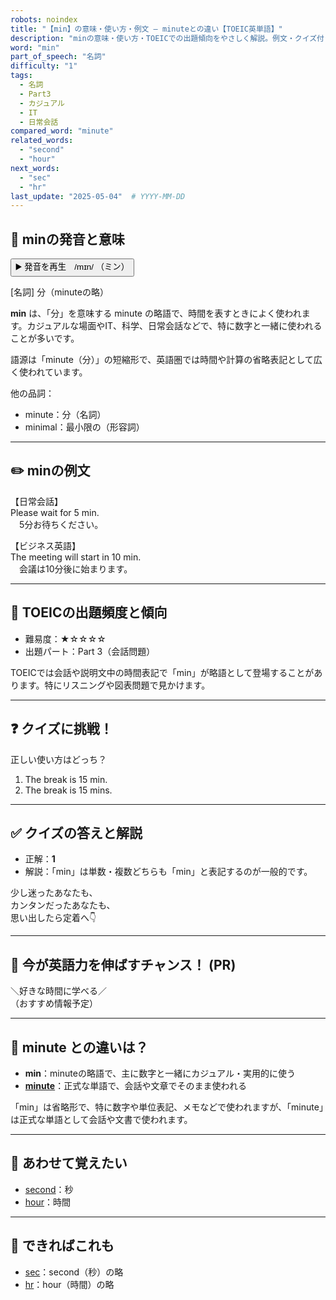 ```yaml
---
robots: noindex
title: "【min】の意味・使い方・例文 ― minuteとの違い【TOEIC英単語】"
description: "minの意味・使い方・TOEICでの出題傾向をやさしく解説。例文・クイズ付きでminuteとの違いもわかりやすく学べます。"
word: "min"
part_of_speech: "名詞"
difficulty: "1"
tags:
  - 名詞
  - Part3
  - カジュアル
  - IT
  - 日常会話
compared_word: "minute"
related_words:
  - "second"
  - "hour"
next_words:
  - "sec"
  - "hr"
last_update: "2025-05-04"  # YYYY-MM-DD
---
```


## 🔰 minの発音と意味

<button class="play-audio" onclick="playTTS('min')">
  <span class="play-audio-main">
    ▶️ 発音を再生　/mɪn/
  </span>
  <span class="play-audio-sub">
    （ミン）
  </span>
</button>

[名詞] 分（minuteの略）

**min** は、「分」を意味する minute の略語で、時間を表すときによく使われます。カジュアルな場面やIT、科学、日常会話などで、特に数字と一緒に使われることが多いです。

語源は「minute（分）」の短縮形で、英語圏では時間や計算の省略表記として広く使われています。

他の品詞：  
- minute：分（名詞）
- minimal：最小限の（形容詞）

---

## ✏️ minの例文

【日常会話】  
Please wait for 5 min.  
　5分お待ちください。

【ビジネス英語】  
The meeting will start in 10 min.  
　会議は10分後に始まります。

---

## 🎯 TOEICの出題頻度と傾向

- 難易度：★☆☆☆☆
- 出題パート：Part 3（会話問題）

TOEICでは会話や説明文中の時間表記で「min」が略語として登場することがあります。特にリスニングや図表問題で見かけます。

---

## ❓ クイズに挑戦！

正しい使い方はどっち？

1. The break is 15 min.  
2. The break is 15 mins.

---

## ✅ クイズの答えと解説

- 正解：**1**
- 解説：「min」は単数・複数どちらも「min」と表記するのが一般的です。

少し迷ったあなたも、  
カンタンだったあなたも、  
思い出したら定着へ👇️

---

## 🚀 今が英語力を伸ばすチャンス！ (PR)

<div class="info-center">
＼好きな時間に学べる／<br>  
（おすすめ情報予定）
</div>

---

## 🤔  minute との違いは？

- **min**：minuteの略語で、主に数字と一緒にカジュアル・実用的に使う
- **[minute](/minute)**：正式な単語で、会話や文章でそのまま使われる

「min」は省略形で、特に数字や単位表記、メモなどで使われますが、「minute」は正式な単語として会話や文書で使われます。

---

## 🧩 あわせて覚えたい

- [second](/second)：秒
- [hour](/hour)：時間

---

## 📖 できればこれも

- [sec](/sec)：second（秒）の略
- [hr](/hr)：hour（時間）の略

<!-- cvid: aid12_bid36 -->

